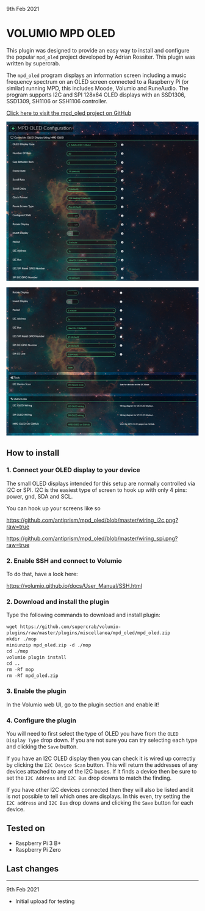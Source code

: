 9th Feb 2021
#	VOLUMIO MPD OLED

This plugin was designed to provide an easy way to install and configure the popular `mpd_oled` project developed by Adrian Rossiter.  This plugin was written by supercrab.

The `mpd_oled` program displays an information screen including a music frequency spectrum on an OLED screen connected to a Raspberry Pi (or similar) running MPD, this includes Moode, Volumio and RuneAudio. The program supports I2C and SPI 128x64 OLED displays with an SSD1306, SSD1309, SH1106 or SSH1106 controller. 

[Click here to visit the mpd_oled project on GitHub](https://github.com/antiprism/mpd_oled)

![Plugin Screenshot 1](mpd_oled_plugin1.png?raw=true "Plugin Screenshot 1")

![Plugin Screenshot 2](mpd_oled_plugin2.png?raw=true "Plugin Screenshot 2")

## How to install

### 1. Connect your OLED display to your device

The small OLED displays intended for this setup are normally controlled via I2C or SPI.  I2C is the easiest type of screen to hook up with only 4 pins: power, gnd, SDA and SCL.

You can hook up your screens like so

https://github.com/antiprism/mpd_oled/blob/master/wiring_i2c.png?raw=true

https://github.com/antiprism/mpd_oled/blob/master/wiring_spi.png?raw=true


### 2. Enable SSH and connect to Volumio

To do that, have a look here:

https://volumio.github.io/docs/User_Manual/SSH.html


### 2. Download and install the plugin

Type the following commands to download and install plugin:

```
wget https://github.com/supercrab/volumio-plugins/raw/master/plugins/miscellanea/mpd_oled/mpd_oled.zip
mkdir ./mop
miniunzip mpd_oled.zip -d ./mop
cd ./mop
volumio plugin install
cd ..
rm -Rf mop
rm -Rf mpd_oled.zip
```

### 3. Enable the plugin

In the Volumio web UI, go to the plugin section and enable it!


### 4. Configure the plugin

You will need to first select the type of OLED you have from the `OLED Display Type` drop down.  If you are not sure you can try selecting each type and clicking the `Save` button.

If you have an I2C OLED display then you can check it is wired up correctly by clicking the `I2C Device Scan` button.  This will return the addresses of any devices attached to any of the I2C buses.  If it finds a device then be sure to set the `I2C Address` and `I2C Bus` drop downs to match the finding.  

If you have other I2C devices connected then they will also be listed and it is not possible to tell which ones are displays.  In this even, try setting the `I2C address` and `I2C Bus` drop downs and clicking the `Save` button for each device.

## Tested on

* Raspberry Pi 3 B+
* Raspberry Pi Zero

## Last changes

---

9th Feb 2021

- Initial upload for testing
